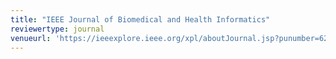 ```yaml
---
title: "IEEE Journal of Biomedical and Health Informatics"
reviewertype: journal
venueurl: 'https://ieeexplore.ieee.org/xpl/aboutJournal.jsp?punumber=6221020'
---
```

